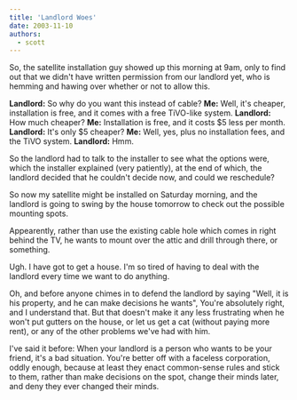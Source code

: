 ```yaml
---
title: 'Landlord Woes'
date: 2003-11-10
authors:
  - scott
---
```


So, the satellite installation guy showed up this morning at 9am, only to find out that we didn't have written permission from our landlord yet, who is hemming and hawing over whether or not to allow this.

**Landlord:** So why do you want this instead of cable?
**Me:** Well, it's cheaper, installation is free, and it comes with a free TiVO-like system.
**Landlord:** How much cheaper?
**Me:** Installation is free, and it costs $5 less per month.
**Landlord:** It's only $5 cheaper?
**Me:** Well, yes, plus no installation fees, and the TiVO system.
**Landlord:** Hmm.

So the landlord had to talk to the installer to see what the options were, which the installer explained (very patiently), at the end of which, the landlord decided that he couldn't decide now, and could we reschedule?

So now my satellite might be installed on Saturday morning, and the landlord is going to swing by the house tomorrow to check out the possible mounting spots.

Appearently, rather than use the existing cable hole which comes in right behind the TV, he wants to mount over the attic and drill through there, or something.

Ugh. I have got to get a house. I'm so tired of having to deal with the landlord every time we want to do anything.

Oh, and before anyone chimes in to defend the landlord by saying "Well, it is his property, and he can make decisions he wants", You're absolutely right, and I understand that. But that doesn't make it any less frustrating when he won't put gutters on the house, or let us get a cat (without paying more rent), or any of the other problems we've had with him.

I've said it before: When your landlord is a person who wants to be your friend, it's a bad situation. You're better off with a faceless corporation, oddly enough, because at least they enact common-sense rules and stick to them, rather than make decisions on the spot, change their minds later, and deny they ever changed their minds.
